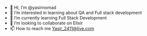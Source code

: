 - 👋 Hi, I’m @yasirnomad
- 👀 I’m interested in learning about QA and Full stack development
- 🌱 I’m currently learning Full Stack Development
- 💞️ I’m looking to collaborate on Elixir
- 📫 How to reach me Yasir_2411@live.com 

<!---
yasirnomad/yasirnomad is a ✨ special ✨ repository because its `README.md` (this file) appears on your GitHub profile.
You can click the Preview link to take a look at your changes.
--->
